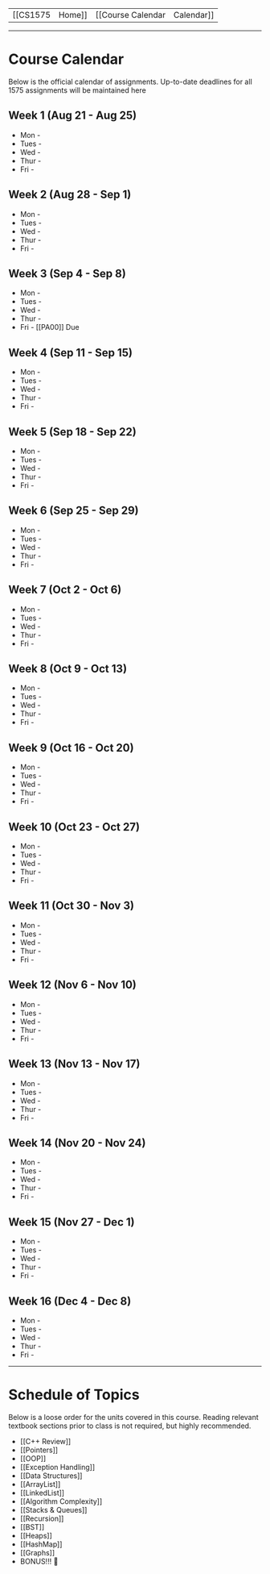 
|  |  |  |  |
|----------|----------|----------|----------|
| [[CS1575|Home]] | [[Course Calendar|Calendar]] | [[Syllabus]] | [[Lecture Notes]] |

---


# Course Calendar

Below is the official calendar of assignments. Up-to-date deadlines for all 1575 assignments will be maintained here

## Week 1 (Aug 21 - Aug 25)
* Mon - 
* Tues -
* Wed -
* Thur - 
* Fri -

## Week 2 (Aug 28 - Sep 1)
* Mon -
* Tues - 
* Wed -
* Thur - 
* Fri - 

## Week 3 (Sep 4 - Sep 8)
* Mon -
* Tues - 
* Wed -
* Thur - 
* Fri - [[PA00]] Due

## Week 4 (Sep 11 - Sep 15)
* Mon -
* Tues - 
* Wed -
* Thur - 
* Fri - 

## Week 5 (Sep 18 - Sep 22)
* Mon -
* Tues - 
* Wed -
* Thur - 
* Fri - 

## Week 6 (Sep 25 - Sep 29)
* Mon -
* Tues - 
* Wed -
* Thur - 
* Fri - 

## Week 7 (Oct 2 - Oct 6)
* Mon -
* Tues - 
* Wed -
* Thur - 
* Fri - 

## Week 8 (Oct 9 - Oct 13)
* Mon -
* Tues - 
* Wed -
* Thur - 
* Fri - 

## Week 9 (Oct 16 - Oct 20)
* Mon -
* Tues - 
* Wed -
* Thur - 
* Fri - 

## Week 10 (Oct 23 - Oct 27)
* Mon -
* Tues - 
* Wed -
* Thur - 
* Fri - 

## Week 11 (Oct 30 - Nov 3)
* Mon -
* Tues - 
* Wed -
* Thur - 
* Fri -
  
## Week 12 (Nov 6 - Nov 10)
* Mon -
* Tues - 
* Wed -
* Thur - 
* Fri - 

## Week 13 (Nov 13 - Nov 17)
* Mon -
* Tues - 
* Wed -
* Thur - 
* Fri - 

## Week 14 (Nov 20 - Nov 24)
* Mon -
* Tues - 
* Wed -
* Thur - 
* Fri - 

## Week 15 (Nov 27 - Dec 1)
* Mon -
* Tues - 
* Wed -
* Thur - 
* Fri - 

## Week 16 (Dec 4 - Dec 8)
* Mon -
* Tues - 
* Wed -
* Thur - 
* Fri - 

---
# Schedule of Topics

Below is a loose order for the units covered in this course. Reading relevant textbook sections prior to class is not required, but highly recommended.

* [[C++ Review]]
* [[Pointers]]
* [[OOP]]
* [[Exception Handling]]
* [[Data Structures]]
* [[ArrayList]]
* [[LinkedList]]
* [[Algorithm Complexity]]
* [[Stacks & Queues]]
* [[Recursion]]
* [[BST]]
* [[Heaps]]
* [[HashMap]]
* [[Graphs]]
* BONUS!!! 🤑


